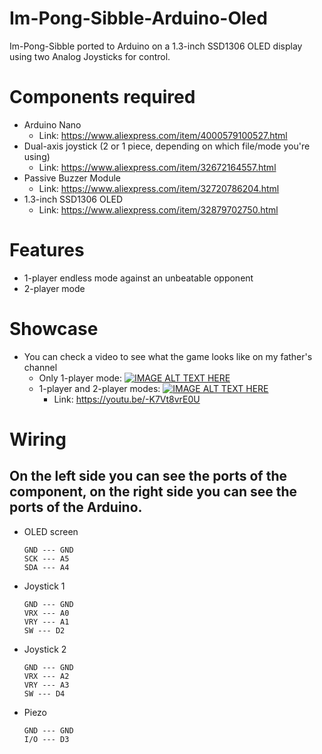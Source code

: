 # Im-Pong-Sibble-Arduino-Oled

Im-Pong-Sibble ported to Arduino on a 1.3-inch SSD1306 OLED display using two Analog Joysticks for control.

# Components required
- Arduino Nano
  - Link: https://www.aliexpress.com/item/4000579100527.html
- Dual-axis joystick (2 or 1 piece, depending on which file/mode you're using)
  - Link: https://www.aliexpress.com/item/32672164557.html
- Passive Buzzer Module
  - Link: https://www.aliexpress.com/item/32720786204.html
- 1.3-inch SSD1306 OLED
  - Link: https://www.aliexpress.com/item/32879702750.html  

# Features
- 1-player endless mode against an unbeatable opponent
- 2-player mode

# Showcase
- You can check a video to see what the game looks like on my father's channel
  - Only 1-player mode:
    [![IMAGE ALT TEXT HERE](https://img.youtube.com/vi/JdPYtcu4LfI/0.jpg)](https://www.youtube.com/watch?v=JdPYtcu4LfI)
  - 1-player and 2-player modes:
    [![IMAGE ALT TEXT HERE](https://img.youtube.com/vi/-K7Vt8vrE0U/0.jpg)](https://www.youtube.com/watch?v=-K7Vt8vrE0U)
    - Link: https://youtu.be/-K7Vt8vrE0U

# Wiring
## On the left side you can see the ports of the component, on the right side you can see the ports of the Arduino.

- OLED screen
  ```VDD --- 3.3V
  GND --- GND
  SCK --- A5
  SDA --- A4

- Joystick 1
  ```+5V --- 5V
  GND --- GND
  VRX --- A0
  VRY --- A1
  SW --- D2

- Joystick 2
  ```+5V --- 5V
  GND --- GND
  VRX --- A2
  VRY --- A3
  SW --- D4

- Piezo
  ```VCC --- 5V
  GND --- GND
  I/O --- D3
